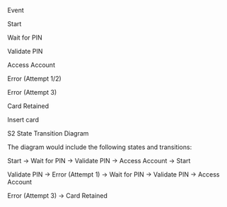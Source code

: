Event

Start

Wait for PIN

Validate PIN

Access Account

Error (Attempt 1/2)

Error (Attempt 3)

Card Retained

Insert card

S2
State Transition Diagram

The diagram would include the following states and transitions:

Start → Wait for PIN → Validate PIN → Access Account → Start

Validate PIN → Error (Attempt 1) → Wait for PIN → Validate PIN → Access Account

Error (Attempt 3) → Card Retained


